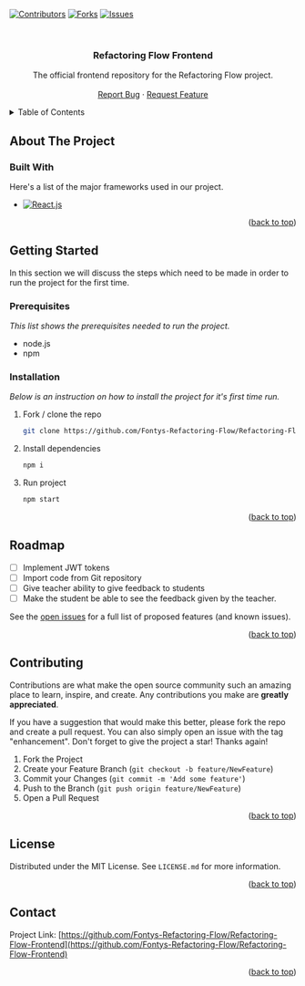 <a name="readme-top"></a>

[![Contributors][contributors-shield]][contributors-url]
[![Forks][forks-shield]][forks-url]
[![Issues][issues-shield]][issues-url]

<br />
<div align="center">
  <h3 align="center">Refactoring Flow Frontend</h3>

  <p align="center">
    The official frontend repository for the Refactoring Flow project.
    <br />
    <br />
	<a href="https://github.com/Fontys-Refactoring-Flow/Refactoring-Flow-Frontend/issues">Report Bug</a>
    ·
    <a href="https://github.com/Fontys-Refactoring-Flow/Refactoring-Flow-Frontend//issues">Request Feature</a>
  </p>
</div>



<!-- TABLE OF CONTENTS -->
<details>
  <summary>Table of Contents</summary>
  <ol>
    <li>
      <a href="#about-the-project">About The Project</a>
      <ul>
        <li><a href="#built-with">Built With</a></li>
      </ul>
    </li>
    <li>
      <a href="#getting-started">Getting Started</a>
      <ul>
        <li><a href="#prerequisites">Prerequisites</a></li>
        <li><a href="#installation">Installation</a></li>
      </ul>
    </li>
    <li><a href="#usage">Usage</a></li>
    <li><a href="#contributing">Contributing</a></li>
    <li><a href="#license">License</a></li>
    <li><a href="#contact">Contact</a></li>
    <li><a href="#acknowledgments">Acknowledgments</a></li>
  </ol>
</details>



<!-- ABOUT THE PROJECT -->
## About The Project


### Built With

Here's a list of the major frameworks used in our project.

* [![React.js][React.js]][React-url]

<p align="right">(<a href="#readme-top">back to top</a>)</p>

<!-- GETTING STARTED -->
## Getting Started

In this section we will discuss the steps which need to be made in order to run the project for the first time.

### Prerequisites

_This  list shows the prerequisites needed to run the project._
* node.js
* npm

### Installation

_Below is an instruction on how to install the project for it's first time run._

1. Fork / clone the repo
   ```sh
   git clone https://github.com/Fontys-Refactoring-Flow/Refactoring-Flow-Frontend.git
   ```
2. Install dependencies
   ```sh
   npm i
   ```
4. Run project
   ```sh
   npm start
   ```

<p align="right">(<a href="#readme-top">back to top</a>)</p>

<!-- ROADMAP -->
## Roadmap

- [ ] Implement JWT tokens
- [ ] Import code from Git repository
- [ ] Give teacher ability to give feedback to students
- [ ] Make the student be able to see the feedback given by the teacher. 

See the [open issues](https://github.com/Fontys-Refactoring-Flow/Refactoring-Flow-Frontend/issues) for a full list of proposed features (and known issues).

<p align="right">(<a href="#readme-top">back to top</a>)</p>

<!-- CONTRIBUTING -->
## Contributing

Contributions are what make the open source community such an amazing place to learn, inspire, and create. Any contributions you make are **greatly appreciated**.

If you have a suggestion that would make this better, please fork the repo and create a pull request. You can also simply open an issue with the tag "enhancement".
Don't forget to give the project a star! Thanks again!

1. Fork the Project
2. Create your Feature Branch (`git checkout -b feature/NewFeature`)
3. Commit your Changes (`git commit -m 'Add some feature'`)
4. Push to the Branch (`git push origin feature/NewFeature`)
5. Open a Pull Request

<p align="right">(<a href="#readme-top">back to top</a>)</p>



<!-- LICENSE -->
## License

Distributed under the MIT License. See `LICENSE.md` for more information.

<p align="right">(<a href="#readme-top">back to top</a>)</p>



<!-- CONTACT -->
## Contact

Project Link: [https://github.com/Fontys-Refactoring-Flow/Refactoring-Flow-Frontend](https://github.com/Fontys-Refactoring-Flow/Refactoring-Flow-Frontend)

<p align="right">(<a href="#readme-top">back to top</a>)</p>

<!-- MARKDOWN LINKS & IMAGES -->
<!-- https://www.markdownguide.org/basic-syntax/#reference-style-links -->
[contributors-shield]: https://img.shields.io/github/contributors/Fontys-Refactoring-Flow/Refactoring-Flow-Frontend.svg?style=for-the-badge
[contributors-url]: https://github.com/Fontys-Refactoring-Flow/Refactoring-Flow-Frontend/graphs/contributors
[forks-shield]: https://img.shields.io/github/forks/Fontys-Refactoring-Flow/Refactoring-Flow-Frontend.svg?style=for-the-badge
[forks-url]: https://github.com/Fontys-Refactoring-Flow/Refactoring-Flow-Frontend/network/members
[stars-shield]: https://img.shields.io/github/stars/Fontys-Refactoring-Flow/Refactoring-Flow-Frontend?style=for-the-badge
[stars-url]: https://github.com/Fontys-Refactoring-Flow/Refactoring-Flow-Frontend/stargazers
[issues-shield]: https://img.shields.io/github/issues/Fontys-Refactoring-Flow/Refactoring-Flow-Frontend?style=for-the-badge
[issues-url]: https://github.com/Fontys-Refactoring-Flow/Refactoring-Flow-Frontend/issues
[license-shield]: https://img.shields.io/github/license/Fontys-Refactoring-Flow/Refactoring-Flow-Frontend?style=for-the-badge
[license-url]: https://github.com/Fontys-Refactoring-Flow/Refactoring-Flow-Frontend/blob/master/LICENSE.MD
[product-screenshot]: images/screenshot.png
[Spring]: https://img.shields.io/badge/Spring-6DB33F?style=for-the-badge&logo=spring&logoColor=white
[Spring-url]: https://spring.io/
[React.js]: https://img.shields.io/badge/React-20232A?style=for-the-badge&logo=react&logoColor=61DAFB
[React-url]: https://reactjs.org/
